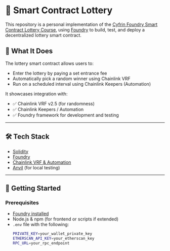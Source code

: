 # 🎰 Smart Contract Lottery

This repository is a personal implementation of the [Cyfrin Foundry Smart Contract Lottery Course](https://github.com/Cyfrin/foundry-smart-contract-lottery-cu), using [Foundry](https://book.getfoundry.sh/) to build, test, and deploy a decentralized lottery smart contract.

## 🧱 What It Does

The lottery smart contract allows users to:
- Enter the lottery by paying a set entrance fee
- Automatically pick a random winner using Chainlink VRF
- Run on a scheduled interval using Chainlink Keepers (Automation)

It showcases integration with:
- ✅ Chainlink VRF v2.5 (for randomness)
- ✅ Chainlink Keepers / Automation
- ✅ Foundry framework for development and testing

---

## 🛠 Tech Stack

- [Solidity](https://soliditylang.org/)
- [Foundry](https://book.getfoundry.sh/)
- [Chainlink VRF & Automation](https://chain.link/)
- [Anvil](https://book.getfoundry.sh/reference/anvil/) (for local testing)

---

## 🚀 Getting Started

### Prerequisites
- [Foundry installed](https://book.getfoundry.sh/getting-started/installation)
- Node.js & npm (for frontend or scripts if extended)
- `.env` file with the following:
  ```bash
  PRIVATE_KEY=your_wallet_private_key
  ETHERSCAN_API_KEY=your_etherscan_key
  RPC_URL=your_rpc_endpoint
